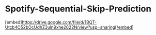 # Spotify-Sequential-Skip-Prediction
 [embed]https://drive.google.com/file/d/1BQT-Utcb4O52bOcUdhZ3uln9xhe2022N/view?usp=sharing[/embed] 
